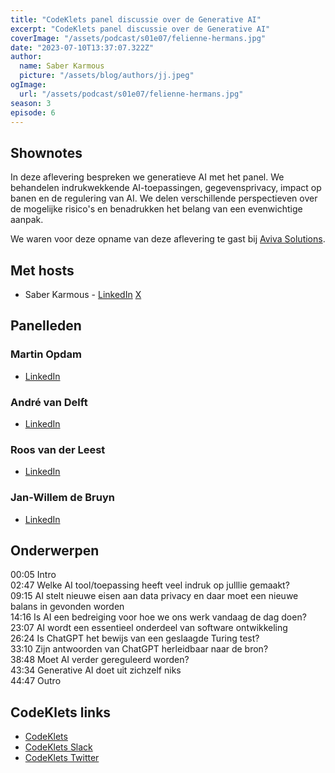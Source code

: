 ```yaml
---
title: "CodeKlets panel discussie over de Generative AI"
excerpt: "CodeKlets panel discussie over de Generative AI"
coverImage: "/assets/podcast/s01e07/felienne-hermans.jpg"
date: "2023-07-10T13:37:07.322Z"
author:
  name: Saber Karmous
  picture: "/assets/blog/authors/jj.jpeg"
ogImage:
  url: "/assets/podcast/s01e07/felienne-hermans.jpg"
season: 3
episode: 6
---
```


## Shownotes

In deze aflevering bespreken we generatieve AI met het panel. We behandelen indrukwekkende AI-toepassingen, gegevensprivacy, impact op banen en de regulering van AI. We delen verschillende perspectieven over de mogelijke risico's en benadrukken het belang van een evenwichtige aanpak.

We waren voor deze opname van deze aflevering te gast bij [Aviva Solutions](https://avivasolutions.nl).

## Met hosts
- Saber Karmous - [LinkedIn](https://www.linkedin.com/in/saberkarmous/) [X](https://x.com/sdotone)

## Panelleden

### Martin Opdam
- [LinkedIn](https://www.linkedin.com/in/martinopdam/)

### André van Delft
- [LinkedIn](hhttps://www.linkedin.com/in/andre-van-delft/)

### Roos van der Leest
- [LinkedIn](https://www.linkedin.com/in/roos-van-der-leest-930ba8206/)

### Jan-Willem de Bruyn
- [LinkedIn](https://www.linkedin.com/in/jan-willem-de-bruyn-5b5a2127/)

## Onderwerpen

00:05 Intro  
02:47 Welke AI tool/toepassing heeft veel indruk op julllie gemaakt?  
09:15 AI stelt nieuwe eisen aan data privacy en daar moet een nieuwe balans in gevonden worden  
14:16 Is AI een bedreiging voor hoe we ons werk vandaag de dag doen?  
23:07 AI wordt een essentieel onderdeel van software ontwikkeling  
26:24 Is ChatGPT het bewijs van een geslaagde Turing test?  
33:10 Zijn antwoorden van ChatGPT herleidbaar naar de bron?  
38:48 Moet AI verder gereguleerd worden?  
43:34 Generative AI doet uit zichzelf niks  
44:47 Outro  

## CodeKlets links

- [CodeKlets](https://codeklets.nl)
- [CodeKlets Slack](https://join.slack.com/t/codeklets/shared_invite/enQtNzQ4MTI4MTMxNzY2LWYzNTk0NzE1YzdkNDczYTg1MDBjZDIyZjkzMThmYTBkZTY3ZTBhNDYyOGY4OWQxZGExM2Q5NzA2ZDM0NGY1ZGM)
- [CodeKlets Twitter](https://twitter.com/codeklets)
